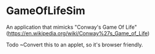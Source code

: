 # GameOfLifeSim
An application that mimicks "Conway's Game Of Life" (https://en.wikipedia.org/wiki/Conway%27s_Game_of_Life)

Todo
  ~Convert this to an applet, so it's browser friendly.
